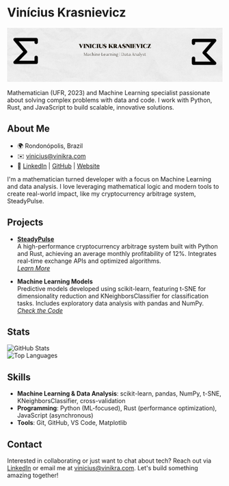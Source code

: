 # Vinícius Krasnievicz

![Banner](banner.png)

Mathematician (UFR, 2023) and Machine Learning specialist passionate about solving complex problems with data and code. I work with Python, Rust, and JavaScript to build scalable, innovative solutions.

## About Me
- 🌍 Rondonópolis, Brazil
- ✉️ [vinicius@vinikra.com](mailto:vinicius@vinikra.com)
- 🔗 [LinkedIn](https://linkedin.com/in/vinikra) | [GitHub](https://github.com/vinikra) | [Website](https://vinikra.com)

I'm a mathematician turned developer with a focus on Machine Learning and data analysis. I love leveraging mathematical logic and modern tools to create real-world impact, like my cryptocurrency arbitrage system, SteadyPulse.

## Projects
- **[SteadyPulse](https://www.bybit.com/copyTrade/trade-center/detail?leaderMark=ON4MQBiq027SR+ZNzGZ58Q==)**  
  A high-performance cryptocurrency arbitrage system built with Python and Rust, achieving an average monthly profitability of 12%. Integrates real-time exchange APIs and optimized algorithms.  
  *[Learn More](https://github.com/Vinikra/SteadyPulse)*

- **Machine Learning Models**  
  Predictive models developed using scikit-learn, featuring t-SNE for dimensionality reduction and KNeighborsClassifier for classification tasks. Includes exploratory data analysis with pandas and NumPy.  
  *[Check the Code](https://github.com/Vinikra/ml_portfolio)*

## Stats
![GitHub Stats](https://github-readme-stats.vercel.app/api?username=vinikra&show_icons=true&theme=dark)  
![Top Languages](https://github-readme-stats.vercel.app/api/top-langs/?username=vinikra&layout=compact&theme=dark)

## Skills
- **Machine Learning & Data Analysis**: scikit-learn, pandas, NumPy, t-SNE, KNeighborsClassifier, cross-validation
- **Programming**: Python (ML-focused), Rust (performance optimization), JavaScript (asynchronous)
- **Tools**: Git, GitHub, VS Code, Matplotlib

## Contact
Interested in collaborating or just want to chat about tech? Reach out via [LinkedIn](https://linkedin.com/in/vinikra) or email me at [vinicius@vinikra.com](mailto:vinicius@vinikra.com). Let's build something amazing together!
